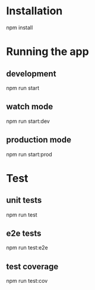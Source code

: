 # Installation
npm install

# Running the app

## development
npm run start

## watch mode
npm run start:dev

## production mode
npm run start:prod

# Test

## unit tests
npm run test

## e2e tests
npm run test:e2e

## test coverage
npm run test:cov